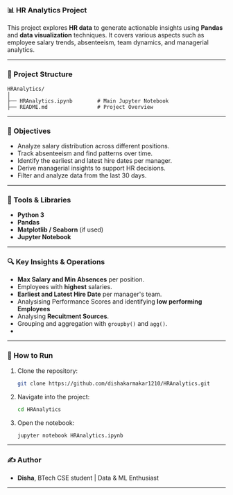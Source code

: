 
### 📊 HR Analytics Project

This project explores **HR data** to generate actionable insights using **Pandas** and **data visualization** techniques. It covers various aspects such as employee salary trends, absenteeism, team dynamics, and managerial analytics.

---

### 📁 Project Structure

```
HRAnalytics/
│
├── HRAnalytics.ipynb        # Main Jupyter Notebook
├── README.md                # Project Overview
```

---

### 📌 Objectives

- Analyze salary distribution across different positions.
- Track absenteeism and find patterns over time.
- Identify the earliest and latest hire dates per manager.
- Derive managerial insights to support HR decisions.
- Filter and analyze data from the last 30 days.

---

### 🧰 Tools & Libraries

- **Python 3**
- **Pandas**
- **Matplotlib / Seaborn** (if used)
- **Jupyter Notebook**

---

### 🔍 Key Insights & Operations

- **Max Salary and Min Absences** per position.
- Employees with **highest** salaries.
- **Earliest and Latest Hire Date** per manager's team.
- Analysising Performance Scores and identifying **low performing Employees**
- Analysing **Recuitment Sources**.
- Grouping and aggregation with `groupby()` and `agg()`.
- 

---

### 🚀 How to Run

1. Clone the repository:
   ```bash
   git clone https://github.com/dishakarmakar1210/HRAnalytics.git
   ```
2. Navigate into the project:
   ```bash
   cd HRAnalytics
   ```
3. Open the notebook:
   ```bash
   jupyter notebook HRAnalytics.ipynb
   ```

---

### ✍️ Author

- **Disha**, BTech CSE student | Data & ML Enthusiast

---
